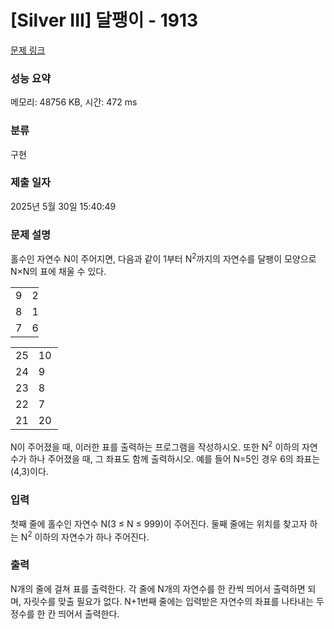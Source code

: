 # [Silver III] 달팽이 - 1913 

[문제 링크](https://www.acmicpc.net/problem/1913) 

### 성능 요약

메모리: 48756 KB, 시간: 472 ms

### 분류

구현

### 제출 일자

2025년 5월 30일 15:40:49

### 문제 설명

<p>홀수인 자연수 N이 주어지면, 다음과 같이 1부터 N<sup>2</sup>까지의 자연수를 달팽이 모양으로 N×N의 표에 채울 수 있다.</p>

<table class="table table-bordered td-center" style="width:9%">
	<tbody>
		<tr>
			<td style="width:3%">9</td>
			<td style="width:3%">2</td>
			<td style="width:3%">3</td>
		</tr>
		<tr>
			<td>8</td>
			<td>1</td>
			<td>4</td>
		</tr>
		<tr>
			<td>7</td>
			<td>6</td>
			<td>5</td>
		</tr>
	</tbody>
</table>

<table class="table table-bordered td-center" style="width:15%">
	<tbody>
		<tr>
			<td style="width:3%">25</td>
			<td style="width:3%">10</td>
			<td style="width:3%">11</td>
			<td style="width:3%">12</td>
			<td style="width:3%">13</td>
		</tr>
		<tr>
			<td>24</td>
			<td>9</td>
			<td>2</td>
			<td>3</td>
			<td>14</td>
		</tr>
		<tr>
			<td>23</td>
			<td>8</td>
			<td>1</td>
			<td>4</td>
			<td>15</td>
		</tr>
		<tr>
			<td>22</td>
			<td>7</td>
			<td>6</td>
			<td>5</td>
			<td>16</td>
		</tr>
		<tr>
			<td>21</td>
			<td>20</td>
			<td>19</td>
			<td>18</td>
			<td>17</td>
		</tr>
	</tbody>
</table>

<p>N이 주어졌을 때, 이러한 표를 출력하는 프로그램을 작성하시오. 또한 N<sup>2</sup> 이하의 자연수가 하나 주어졌을 때, 그 좌표도 함께 출력하시오. 예를 들어 N=5인 경우 6의 좌표는 (4,3)이다.</p>

### 입력 

 <p>첫째 줄에 홀수인 자연수 N(3 ≤ N ≤ 999)이 주어진다. 둘째 줄에는 위치를 찾고자 하는 N<sup>2</sup> 이하의 자연수가 하나 주어진다.</p>

### 출력 

 <p>N개의 줄에 걸쳐 표를 출력한다. 각 줄에 N개의 자연수를 한 칸씩 띄어서 출력하면 되며, 자릿수를 맞출 필요가 없다. N+1번째 줄에는 입력받은 자연수의 좌표를 나타내는 두 정수를 한 칸 띄어서 출력한다.</p>

